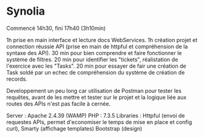 # Synolia

Commencé 14h30, fini 17h40 (3h10min)

1h prise en main interface et lecture docs WebServices.
1h création projet et connection réussie API (prise en main de httpful et compréhension de la syntaxe des API).
30 min pour bien comprendre et faire fonctionner le système de filtres.
20 min pour identifier les "tickets", réalistation de l'exercice avec les "Tasks".
20 min pour essayer de fair une création de Task soldé par un echec de compréhension du système de création de records.

Developpement un peu long car utilisation de Postman pour tester les requêtes, avant de les mettre et tester sur le projet et la logique liée aux routes des APIs n'est pas facile à cernée.

Server : Apache 2.4.39 (WAMP)
PHP : 7.3.5
Libraries : Httpful   (envoi de requestes APIs, permet d'economiser le temps de mise en place et config curl),
            Smarty    (affichage templates)
            Bootstrap (design)
